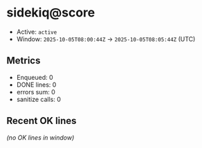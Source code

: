 # sidekiq@score

- Active: `active`
- Window: `2025-10-05T08:00:44Z` → `2025-10-05T08:05:44Z` (UTC)

## Metrics
- Enqueued: 0
- DONE lines: 0
- errors sum: 0
- sanitize calls: 0

## Recent OK lines
_(no OK lines in window)_
